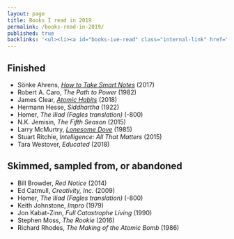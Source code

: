 ```yaml
---
layout: page
title: Books I read in 2019
permalink: /books-read-in-2019/
published: true
backlinks: '<ul><li><a id="books-ive-read" class="internal-link" href="/books-ive-read/">Books I&#39;ve read</a></li></ul>'
---
```




## Finished 
* Sönke Ahrens, _<a id="ahrens-smart-notes" class="internal-link" href="/ahrens-smart-notes/">How to Take Smart Notes</a>_ (2017) 
* Robert A. Caro, _The Path to Power_ (1982) 
* James Clear, _<a id="clear-atomic-habits" class="internal-link" href="/clear-atomic-habits/">Atomic Habits</a>_ (2018) 
* Hermann Hesse, _Siddhartha_ (1922) 
* Homer, _The Iliad (Fagles translation)_ (-800) 
* N.K. Jemisin, _The Fifth Season_ (2015) 
* Larry McMurtry, _<a id="mcmurtry-lonesome-dove" class="internal-link" href="/mcmurtry-lonesome-dove/">Lonesome Dove</a>_ (1985) 
* Stuart Ritchie, _Intelligence: All That Matters_ (2015) 
* Tara Westover, _Educated_ (2018) 


## Skimmed, sampled from, or abandoned 
* Bill Browder, _Red Notice_ (2014) 
* Ed Catmull, _Creativity, Inc._ (2009) 
* Homer, _The Iliad (Fagles translation)_ (-800) 
* Keith Johnstone, _Impro_ (1979) 
* Jon Kabat-Zinn, _Full Catastrophe Living_ (1990) 
* Stephen Moss, _The Rookie_ (2016) 
* Richard Rhodes, _The Making of the Atomic Bomb_ (1986) 
